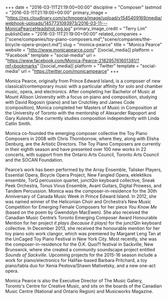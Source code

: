+++
date = "2016-03-11T21:19:00+00:00"
discipline = "Composer"
lastmod = "2016-03-11T21:19:00+00:00"
primary_image = "https://res.cloudinary.com/schmopera/image/upload/v1545409169/media/webhook-uploads/1457731093973/2016-03-11---MonicaPearceHeadshot.jpg.jpg"
primary_image_credit = "Terry Lim"
publishDate = "2016-03-11T21:19:00+00:00"
related_companies = ["scene/companies/toy-piano-composers.md","scene/companies/the-bicycle-opera-project.md"]
slug = "monica-pearce"
title = "Monica Pearce"
website = "http://www.monicapearce.com/"
[[social_media]]
platform = "Facebook"
template = "social-media"
url = "https://www.facebook.com/Monica-Pearce-218295761601381/?ref=bookmarks"
[[social_media]]
platform = "Twitter"
template = "social-media"
url = "https://twitter.com/monicampearce"
+++

Monica Pearce, originally from Prince Edward Island, is a composer of new classical/contemporary music with a particular affinity for solo and chamber music, opera, and electronics. After completing her Bachelor of Music at Mount Allison University with a focus on piano and composition, studying with David Rogosin (piano) and Ian Crutchley and James Code (composition), Monica completed her Masters of Music in Composition at the University of Toronto with the mentorship of Alexander Rapoport and Gary Kulesha. She currently studies composition independently with Linda Catlin Smith.

Monica co-founded the emerging composer collective the Toy Piano Composers in 2008 with Chris Thornborrow, where they, along with Elisha Denburg, are the Artistic Directors. The Toy Piano Composers are currently in their eighth season and have presented over 100 new works in 22 concerts, with support from the Ontario Arts Council, Toronto Arts Council and the SOCAN Foundation.

Pearce’s work has been performed by the Array Ensemble, Talisker Players, Essential Opera, Bicycle Opera Project, New Fangled Opera, eklektikos ensemble, TorQ percussion quartet, junctQín keyboard collective, Sneak Peek Orchestra, Tonus Vivus Ensemble, Avant Guitars, Digital Prowess, and Tandem Percussion. Monica was the composer-in-residence for the 30th Anniversary of Canada Music Week in Prince Edward Island. In 2012, she was named winner of the Heliconian Choir and Orchestra’s New Music Competition for Emerging Female Composers for her piece *You Know Me* (based on the poem by Gwendolyn MacEwen). She also received the Canadian Music Centre’s Toronto Emerging Composer Award Honourable Mention for her project *it plays (because it plays)* for the junctQín keyboard collective. In December 2013, she received the honourable mention for her toy piano solo work clangor, which was premiered by Margaret Leng Tan at the UnCaged Toy Piano Festival in New York City.  Most recently, she was the composer-in-residence for the O.K. Quoi?! festival in Sackville, New Brunswick, where she created a community soundscape project entitled *Sounds of Sackville*. Upcoming projects for the 2015-16 season include a work for piano/electronics for Halifax-based Barbara Pritchard, a toy piano/tabla duo for Xenia Pestova/Shawn Mativetsky, and a new one-act opera. 

Monica Pearce is also the Executive Director of The Music Gallery, Toronto's Centre for Creative Music, and sits on the boards of the Canadian Music Centre (National and Ontario Region) and Musicworks Magazine. 
